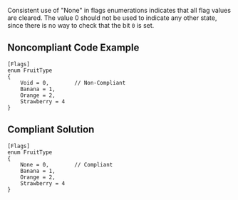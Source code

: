 
Consistent use of "None" in flags enumerations indicates that all flag values are cleared. The value 0 should not be used to indicate any other state, since there is no way to check that the bit `0` is set.

## Noncompliant Code Example


    [Flags]
    enum FruitType
    {
        Void = 0,        // Non-Compliant
        Banana = 1,
        Orange = 2,
        Strawberry = 4
    }


## Compliant Solution


    [Flags]
    enum FruitType
    {
        None = 0,        // Compliant
        Banana = 1,
        Orange = 2,
        Strawberry = 4
    }


